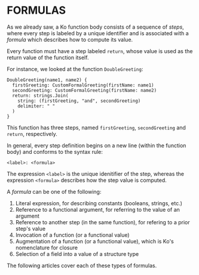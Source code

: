 # FORMULAS

As we already saw, a Ko function body consists of a sequence of _steps_,
where every step is labeled by a unique identifier and is associated with
a _formula_ which describes how to compute its value.

Every function must have a step labeled `return`, whose value is
used as the return value of the function itself.

For instance, we looked at the function `DoubleGreeting`:

```ko
DoubleGreeting(name1, name2) {
  firstGreeting: CustomFormalGreeting(firstName: name1)
  secondGreeting: CustomFormalGreeting(firstName: name2)
  return: strings.Join(
    string: (firstGreeting, "and", secondGreeting)
    delimiter: " "
  )
}
```

This function has three steps, named `firstGreeting`, `secondGreeting` and `return`,
respectively.

In general, every step definition begins on a new line (within the function body)
and conforms to the syntax rule:

```ko
<label>: <formula>
```

The expression `<label>` is the unique idenitifier of the step,
whereas the expression `<formula>` describes how the step value is computed.

A _formula_ can be one of the following:

1. Literal expression, for describing constants (booleans, strings, etc.)
2. Reference to a functional argument, for referring to the value of an argument
3. Reference to another step (in the same function), for refering to a prior step's value
4. Invocation of a function (or a functional value)
5. Augmentation of a function (or a functional value), which is Ko's nomenclature for closure
6. Selection of a field into a value of a structure type

The following articles cover each of these types of formulas.
